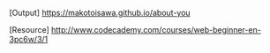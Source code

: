 [Output]
   https://makotoisawa.github.io/about-you

[Resource]
   http://www.codecademy.com/courses/web-beginner-en-3pc6w/3/1
